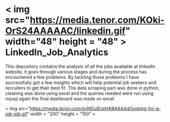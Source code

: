 # 
# < img src="https://media.tenor.com/KOki-OrS24AAAAAC/linkedin.gif" width="48" height = "48" > **LinkedIn_Job_Analytics**

This depository contains the analysis of all the jobs available at linkedin website, it goes through various stages and during the process has encountered a few problems. By tackling those problems I have successfully got a few insights which will help potential job seekers and recruiters to get their best fit. The data scraping part was done in python, cleaning was done using excel and the queries needed were run using mysql again the final dashboard was made on excel.



 < img src="https://media.tenor.com/gyNDu8UeHA8AAAAd/looking-for-a-job-job.gif" width = "200" height = "150" >

